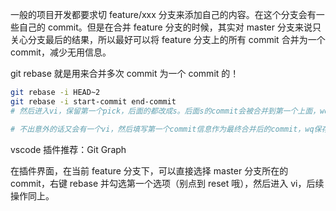 一般的项目开发都要求切 feature/xxx 分支来添加自己的内容。在这个分支会有一些自己的 commit。但是在合并 feature 分支的时候，其实对 master 分支来说只关心分支最后的结果，所以最好可以将 feature 分支上的所有 commit 合并为一个 commit，减少无用信息。

git rebase 就是用来合并多次 commit 为一个 commit 的！

```bash
git rebase -i HEAD~2
git rebase -i start-commit end-commit
# 然后进入vi，保留第一个pick，后面的都改成s。后面s的commit会被合并到第一个上面，wq保存退出

# 不出意外的话又会有一个vi，然后填写第一个commit信息作为最终合并后的commit，wq保存退出
```

vscode 插件推荐：Git Graph

在插件界面，在当前 feature 分支下，可以直接选择 master 分支所在的 commit，右键 rebase 并勾选第一个选项（别点到 reset 哦），然后进入 vi，后续操作同上。
